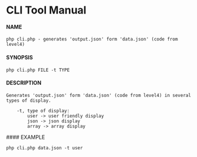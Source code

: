 # CLI Tool Manual

#### NAME

    php cli.php - generates 'output.json' form 'data.json' (code from level4)

#### SYNOPSIS

    php cli.php FILE -t TYPE

#### DESCRIPTION

    Generates 'output.json' form 'data.json' (code from level4) in several types of display.
    
        -t, type of display:
            user -> user friendly display
            json -> json display
            array -> array display
            
#### EXAMPLE

    php cli.php data.json -t user